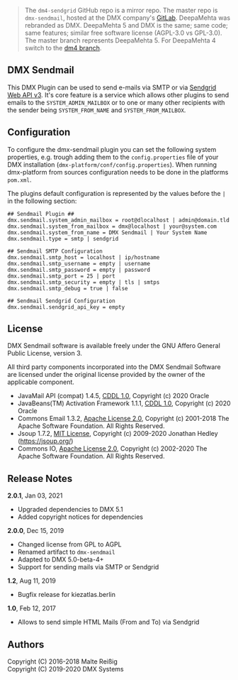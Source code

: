 
> The `dm4-sendgrid` GitHub repo is a mirror repo. The master repo is `dmx-sendmail`, hosted at the DMX company's [GitLab](https://git.dmx.systems/dmx-plugins/dmx-sendmail). DeepaMehta was rebranded as DMX. DeepaMehta 5 and DMX is the same; same code; same features; similar free software license (AGPL-3.0 vs GPL-3.0). The master branch represents DeepaMehta 5. For DeepaMehta 4 switch to the [dm4 branch](/tree/dm4).

## DMX Sendmail

This DMX Plugin can be used to send e-mails via SMTP or via [Sendgrid Web API v3](https://sendgrid.com/docs/API_Reference/Web_API_v3/index.html). It's core feature is a service which allows other plugins to send emails to the `SYSTEM_ADMIN_MAILBOX` or to one or many other recipients with the sender being `SYSTEM_FROM_NAME` and `SYSTEM_FROM_MAILBOX`.

## Configuration

To configure the dmx-sendmail plugin you can set the following system properties, e.g. trough adding them to the `config.properties` file of your DMX installation (`dmx-platform/conf/config.properties`). When running dmx-platform from sources configuration needs to be done in the platforms `pom.xml`.

The plugins default configuration is represented by the values before the `|` in the following section:

```
## Sendmail Plugin ## 
dmx.sendmail.system_admin_mailbox = root@dlocalhost | admin@domain.tld
dmx.sendmail.system_from_mailbox = dmx@localhost | your@system.com
dmx.sendmail.system_from_name = DMX Sendmail | Your System Name
dmx.sendmail.type = smtp | sendgrid

## Sendmail SMTP Configuration
dmx.sendmail.smtp_host = localhost | ip/hostname
dmx.sendmail.smtp_username = empty | username
dmx.sendmail.smtp_password = empty | password
dmx.sendmail.smtp_port = 25 | port
dmx.sendmail.smtp_security = empty | tls | smtps
dmx.sendmail.smtp_debug = true | false

## Sendmail Sendgrid Configuration
dmx.sendmail.sendgrid_api_key = empty
```

## License

DMX Sendmail software is available freely under the GNU Affero General Public License, version 3.

All third party components incorporated into the DMX Sendmail Software are licensed under the original license provided by the owner of the applicable component.

- JavaMail API (compat) 1.4.5, [CDDL 1.0](https://javaee.github.io/javamail/LICENSE), Copyright (c) 2020 Oracle
- JavaBeans(TM) Activation Framework 1.1.1, [CDDL 1.0](https://spdx.org/licenses/CDDL-1.0.html), Copyright (c) 2020 Oracle
- Commons Email 1.3.2, [Apache License 2.0](https://www.apache.org/licenses/LICENSE-2.0), Copyright (c) 2001-2018 The Apache Software Foundation. All Rights Reserved.
- Jsoup 1.7.2, [MIT License](https://jsoup.org/license), Copyright (c) 2009-2020 Jonathan Hedley (https://jsoup.org/)
- Commons IO, [Apache License 2.0](https://www.apache.org/licenses/LICENSE-2.0), Copyright (c) 2002-2020 The Apache Software Foundation. All Rights Reserved.


## Release Notes

**2.0.1**, Jan 03, 2021

- Upgraded dependencies to DMX 5.1
- Added copyright notices for dependencies

**2.0.0**, Dec 15, 2019

- Changed license from GPL to AGPL
- Renamed artifact to `dmx-sendmail`
- Adapted to DMX 5.0-beta-4+
- Support for sending mails via SMTP or Sendgrid

**1.2**, Aug 11, 2019

* Bugfix release for kiezatlas.berlin

**1.0**, Feb 12, 2017

* Allows to send simple HTML Mails (From and To) via Sendgrid

## Authors

Copyright (C) 2016-2018 Malte Reißig<br/>
Copyright (C) 2019-2020 DMX Systems
